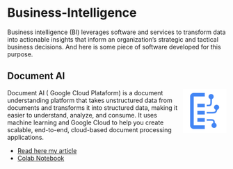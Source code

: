 # Business-Intelligence

Business intelligence (BI) leverages software and services to transform data into actionable insights that inform an organization’s strategic and tactical business decisions. And here is some piece of software developed for this purpose.



## Document AI

<img align="right" src="images/documentai-logo.svg" width="100">

Document AI ( Google Cloud Plataform) is a document understanding platform that takes unstructured data from documents and transforms it into structured data, making it easier to understand, analyze, and consume. It uses machine learning and Google Cloud to help you create scalable, end-to-end, cloud-based document processing applications. 

* [Read here my article](https://medium.com/@pierrebomfim/como-extrair-dados-de-um-documento-com-o-google-document-ai-fba3eaf8f65f)
* [Colab Notebook](https://colab.research.google.com/drive/1AYelssPzeytUQHM9b04oA9qSRBWzpYCw?usp=sharing)
